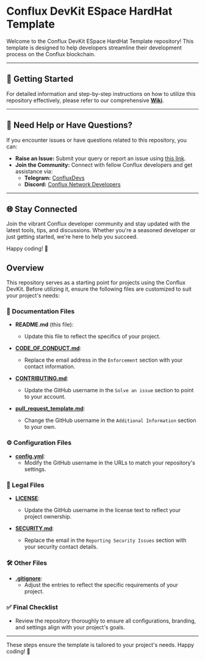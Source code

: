 # Conflux DevKit ESpace HardHat Template

Welcome to the Conflux DevKit ESpace HardHat Template repository! This template is designed to help developers streamline their development process on the Conflux blockchain.  

---

## 🚀 Getting Started

For detailed information and step-by-step instructions on how to utilize this repository effectively, please refer to our comprehensive [**Wiki**](https://github.com/cfxdevkit/espace-hardhat-template/wiki).

---

## 📢 Need Help or Have Questions?

If you encounter issues or have questions related to this repository, you can:

- **Raise an Issue:** Submit your query or report an issue using [this link](https://github.com/cfxdevkit/espace-hardhat-template/issues/new/choose).  
- **Join the Community:** Connect with fellow Conflux developers and get assistance via:  
  - **Telegram:** [ConfluxDevs](https://t.me/ConfluxDevs)  
  - **Discord:** [Conflux Network Developers](https://discord.com/channels/707952293412339843/707952293856673887)  

---

## 🌐 Stay Connected

Join the vibrant Conflux developer community and stay updated with the latest tools, tips, and discussions. Whether you're a seasoned developer or just getting started, we're here to help you succeed.

Happy coding! 🚀

## Overview

This repository serves as a starting point for projects using the Conflux DevKit. Before utilizing it, ensure the following files are customized to suit your project's needs:

### 📝 Documentation Files
- **README.md** (this file):  
  - Update this file to reflect the specifics of your project.  

- **[CODE_OF_CONDUCT.md](CODE_OF_CONDUCT.md)**:  
  - Replace the email address in the `Enforcement` section with your contact information.  

- **[CONTRIBUTING.md](CONTRIBUTING.md)**:  
  - Update the GitHub username in the `Solve an issue` section to point to your account.  

- **[pull_request_template.md](.github/pull_request_template.md)**:  
  - Change the GitHub username in the `Additional Information` section to your own.  

### ⚙️ Configuration Files
- **[config.yml](.github/ISSUE_TEMPLATE/config.yml)**:  
  - Modify the GitHub username in the URLs to match your repository's settings.  

### 📜 Legal Files
- **[LICENSE](LICENSE)**:  
  - Update the GitHub username in the license text to reflect your project ownership.  

- **[SECURITY.md](SECURITY.md)**:  
  - Replace the email in the `Reporting Security Issues` section with your security contact details.  

### 🛠️ Other Files
- **[.gitignore](.gitignore)**:  
  - Adjust the entries to reflect the specific requirements of your project.  

### ✅ Final Checklist
- Review the repository thoroughly to ensure all configurations, branding, and settings align with your project's goals.

---

These steps ensure the template is tailored to your project's needs. Happy coding! 🚀